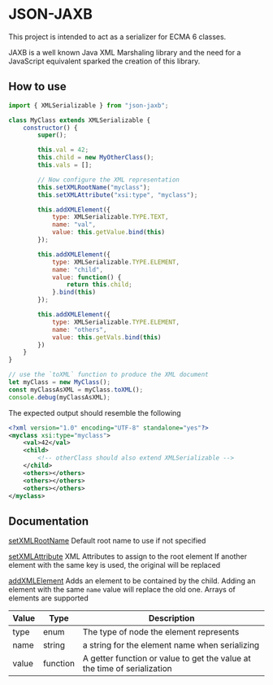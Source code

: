 # JSON-JAXB
This project is intended to act as a serializer for ECMA 6 classes.

JAXB is a well known Java XML Marshaling library and the need for a JavaScript
equivalent sparked the creation of this library.

## How to use

```javascript
import { XMLSerializable } from "json-jaxb";

class MyClass extends XMLSerializable {
    constructor() {
        super();

        this.val = 42;
        this.child = new MyOtherClass();
        this.vals = [];

        // Now configure the XML representation
        this.setXMLRootName("myclass");
        this.setXMLAttribute("xsi:type", "myclass");

        this.addXMLElement({
            type: XMLSerializable.TYPE.TEXT,
            name: "val",
            value: this.getValue.bind(this)
        });

        this.addXMLElement({
            type: XMLSerializable.TYPE.ELEMENT,
            name: "child",
            value: function() {
                return this.child;
            }.bind(this)
        });

        this.addXMLElement({
            type: XMLSerializable.TYPE.ELEMENT,
            name: "others",
            value: this.getVals.bind(this)
        })
    }
}

// use the `toXML` function to produce the XML document
let myClass = new MyClass();
const myClassAsXML = myClass.toXML();
console.debug(myClassAsXML);
```

The expected output should resemble the following

```xml
<?xml version="1.0" encoding="UTF-8" standalone="yes"?>
<myclass xsi:type="myclass">
    <val>42</val>
    <child>
        <!-- otherClass should also extend XMLSerializable -->
    </child>
    <others></others>
    <others></others>
    <others></others>
</myclass>
```

## Documentation

[setXMLRootName](#)
Default root name to use if not specified

[setXMLAttribute](#)
XML Attributes to assign to the root element
If another element with the same key is used, the original will be replaced

[addXMLElement](#)
Adds an element to be contained by the child.
Adding an element with the same `name` value will replace the old one. Arrays of
elements are supported

|Value | Type| Description|
|------|-----|------------|
|type | enum | The type of node the element represents|
|name | string | a string for the element name when serializing  |
|value | function | A getter function or value to get the value at the time of serialization|
